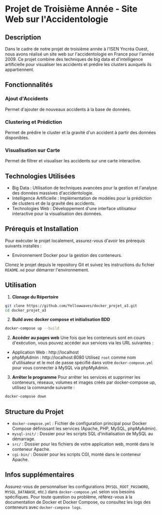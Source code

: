 # Projet de Troisième Année - Site Web sur l'Accidentologie

## Description
Dans le cadre de notre projet de troisième année à l'ISEN Yncréa Ouest, nous avons réalisé un site web sur l'accidentologie en France pour l'année 2009. Ce projet combine des techniques de big data et d'intelligence artificielle pour visualiser les accidents et prédire les clusters auxquels ils appartiennent.

## Fonctionnalités

### Ajout d'Accidents
Permet d'ajouter de nouveaux accidents à la base de données.

### Clustering et Prédiction
Permet de prédire le cluster et la gravité d'un accident à partir des données disponibles.

### Visualisation sur Carte
Permet de filtrer et visualiser les accidents sur une carte interactive.

## Technologies Utilisées
- Big Data : Utilisation de techniques avancées pour la gestion et l'analyse des données massives d'accidentologie.
- Intelligence Artificielle : Implémentation de modèles pour la prédiction de clusters et de la gravité des accidents.
- Technologies Web : Développement d'une interface utilisateur interactive pour la visualisation des données.

## Prérequis et Installation
Pour exécuter le projet localement, assurez-vous d'avoir les prérequis suivants installés :
- Environnement Docker pour la gestion des conteneurs.

Clonez le projet depuis le repository Git et suivez les instructions du fichier `README.md` pour démarrer l'environnement.

## Utilisation
1. **Clonage du Répertoire**
  ```bash
  git clone https://github.com/Yellowwaves/docker_projet_a3.git
  cd docker_projet_a3
  ```
2. **Build avec docker compose et initialisation BDD**
  ```bash
  docker-compose up --build
  ```
2. **Accéder au pages web**
Une fois que les conteneurs sont en cours d'exécution, vous pouvez accéder aux services via les URL suivantes :
- Application Web : http://localhost
- phpMyAdmin : http://localhost:8080
Utilisez `root` comme nom d'utilisateur et le mot de passe spécifié dans votre `docker-compose.yml` pour vous connecter à MySQL via phpMyAdmin.
3. **Arrêter le programme**
Pour arrêter les services et supprimer les conteneurs, réseaux, volumes et images créés par docker-compose up, utilisez la commande suivante :
```bash
docker-compose down
```

## Structure du Projet
- `docker-compose.yml` : Fichier de configuration principal pour Docker Compose définissant les services (Apache, PHP, MySQL, phpMyAdmin).
- `mysql-init/` : Dossier pour les scripts SQL d'initialisation de MySQL au démarrage.
- `src/` : Dossier pour les fichiers de votre application web, monté dans le conteneur Apache.
- `cgi-bin/` : Dossier pour les scripts CGI, monté dans le conteneur Apache.

## Infos supplémentaires
Assurez-vous de personnaliser les configurations (`MYSQL_ROOT_PASSWORD`, `MYSQL_DATABASE`, etc.) dans `docker-compose.yml` selon vos besoins spécifiques.
Pour toute question ou problème, référez-vous à la documentation de Docker et Docker Compose, ou consultez les logs des conteneurs avec `docker-compose logs`.
